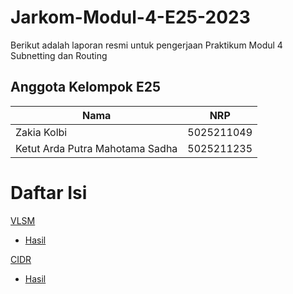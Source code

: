 # Jarkom-Modul-4-E25-2023
Berikut adalah laporan resmi untuk pengerjaan Praktikum Modul 4 Subnetting dan Routing
## Anggota Kelompok E25
| Nama | NRP |
| --- | --- |
| Zakia Kolbi | 5025211049 |
| Ketut Arda Putra Mahotama Sadha | 5025211235 |

# Daftar Isi
[VLSM](#VLSM)
- [Hasil](#hasil)

[CIDR](#CIDR)
- [Hasil](#hasil)
